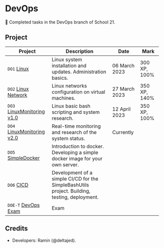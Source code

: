 # DevOps

:tada: Completed tasks in the DevOps branch of School 21.

## Project

| Project                                                                                                | Description                                                                                   | Date          | Mark         |
| ------------------------------------------------------------------------------------------------------ | --------------------------------------------------------------------------------------------- | ------------- | ------------ |
| `DO1` [Linux](https://github.com/RamaObama/s21_devops/tree/develop/linux)                              | Linux system installation and updates. Administration basics.                                 | 06 March 2023 | 300 XP, 100% |
| `DO2` [Linux Network](https://github.com/RamaObama/s21_devops/tree/develop/linux_network)              | Linux networks configuration on virtual machines.                                             | 27 March 2023 | 350 XP, 140% |
| `DO3` [LinuxMonitoring v1.0](https://github.com/RamaObama/s21_devops/tree/develop/linux_monitoring_v1) | Linux basic bash scripting and system research.                                               | 12 April 2023 | 350 XP, 100% |
| `DO4` [LinuxMonitoring v2.0](https://github.com/RamaObama/s21_devops/tree/develop/linux_monitoring_v2) | Real-time monitoring and research of the system status.                                       | Currently     |              |
| `DO5` [SimpleDocker]()                                                                                 | Introduction to docker. Developing a simple docker image for your own server.                 |               |              |
| `DO6` [CICD]()                                                                                         | Development of a simple CI/CD for the SimpleBashUtils project. Building, testing, deployment. |               |              |
| `DOE-T` [DevOps Exam]()                                                                                | Exam                                                                                          |               |              |


## Credits
- Developers: Ramin (@deltajed).